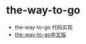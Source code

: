 # the-way-to-go

- the-way-to-go 代码实现
- [the-way-to-go中文版](https://github.com/unknwon/the-way-to-go_ZH_CN)